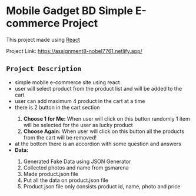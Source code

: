 # Mobile Gadget BD Simple E-commerce Project

This project made using [React](https://reactjs.org/)

Project Link: https://assignment8-nobel7761.netlify.app/

## `Project Description`
<ul>
    <li>simple mobile e-commerce site using react</li>
    <li>user will select product from the product list and will be added to the cart</li>
    <li>user can add maximum 4 product in the cart at a time</li>
    <li>there is 2 button in the cart section</li>
    <ol>
        <li><b>Choose 1 for Me:</b> When user will click on this button randomly 1 item will be selected for the user as lucky product</li>
        <li><b>Choose Again:</b> When user will click on this button all the products from the cart will be removed!</li>
    </ol>
    <li>at the bottom there is an accordion with some question and answers</li>
    <li><b>Data:</b></li>
    <ol>
        <li>Generated Fake Data using JSON Generator</li>
        <li>Collected photos and name from gsmarena</li>
        <li>Made product.json file</li>
        <li>Put all the data on product.json file</li>
        <li>Product.json file only consists product id, name, photo and price</li>
    </ol>
    
</ul>





